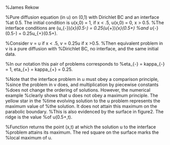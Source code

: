%James Rekow

%Pure diffusion equation (in u) on (0,1) with Dirichlet BC and an interface
%at 0.5. The initial condition is u(x,0) = 1, if x < .5, u(x,0) = 0, x > 0.5.
%The interface conditions are (u_{-})_{x}(0.5-) = 0.25(u_{+})_{x}(0.5+)
%and u_{-}(0.5-) = 0.25u_{+}(0.5+).

%Consider v = u if x < .5, v = 0.25u if x >0.5.
%Then equivalent problem in v is a pure diffusion with
%Dirichlet BC, no interface, and the same initial data.

%In our notation this pair of problems corresponds to 
%eta_{-} = kappa_{-} = 1, eta_{+} = kappa_{+} = 0.25.


%Note that the interface problem in u must obey a comparison principle,
%since the problem in v does, and multiplication by piecewise constants
%does not change the ordering of solutions. However, the numerical example
%clearly shows that u does not obey a maximum principle. The yellow star in the
%time evolving solution to the u problem represents the maximum value of
%the solution. It does not attain this maximum on the parabolic boundary.
%This is also evidenced by the surface in figure2. The ridge is the value
%of u(0.5+,t).

%Function returns the point (x,t) at which the solution u to the interface
%problem attains its maximum. The red square on the surface marks the
%local maximum of u.
